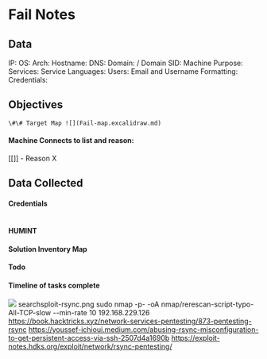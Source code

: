 # Fail Notes

## Data 

IP: 
OS:
Arch:
Hostname:
DNS:
Domain:  / Domain SID:
Machine Purpose: 
Services:
Service Languages:
Users:
Email and Username Formatting:
Credentials:

## Objectives

`\#\# Target Map ![](Fail-map.excalidraw.md)`

#### Machine Connects to list and reason:

[[]] - Reason X

## Data Collected

#### Credentials
```
```

#### HUMINT


#### Solution Inventory Map


#### Todo 


#### Timeline of tasks complete
      

![](reping.png)
searchsploit-rsync.png
sudo nmap -p- -oA nmap/rerescan-script-typo-All-TCP-slow --min-rate 10 192.168.229.126
https://book.hacktricks.xyz/network-services-pentesting/873-pentesting-rsync
https://youssef-ichioui.medium.com/abusing-rsync-misconfiguration-to-get-persistent-access-via-ssh-2507d4a1690b
https://exploit-notes.hdks.org/exploit/network/rsync-pentesting/
